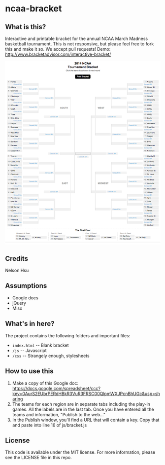 ncaa-bracket
============

What is this?
-------------

Interactive and printable bracket for the annual NCAA March Madness basketball tournament.  This is not responsive, but please feel free to fork this and make it so. We accept pull requests! Demo: http://www.bracketadvisor.com/interactive-bracket/

![interbrack](screenshots/interbrack.png)

Credits
---------

Nelson Hsu

Assumptions
-----------

* Google docs
* jQuery
* Miso

What's in here?
---------------

The project contains the following folders and important files:

* ``index.html`` -- Blank bracket
* ``/js`` -- Javascript
* ``/css`` -- Strangely enough, stylesheets

How to use this
---------------

1. Make a copy of this Google doc: https://docs.google.com/spreadsheet/ccc?key=0AurS2EUbrPERdHBkR3VuR3FRSC00QlpmWXJPcnBhUGc&usp=sharing
2. The teams for each region are in separate tabs including the play-in games.  All the labels are in the last tab. Once you have entered all the teams and information, "Publish to the web..."
3. In the Publish window, you'll find a URL that will contain a key. Copy that and paste into line 16 of js/bracket.js

License
----------

This code is available under the MIT license. For more information, please see the LICENSE file in this repo.


